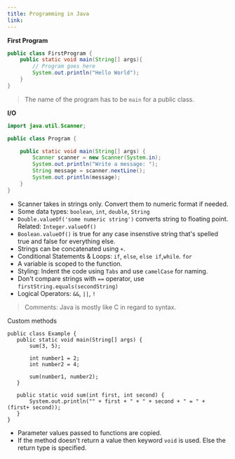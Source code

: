 ```yaml
---
title: Programming in Java
link: 
---
```

**First Program**
```java
public class FirstProgram {
	public static void main(String[] args){
		// Program goes here
		System.out.println("Hello World");
	}
}
```
> The name of the program has to be `main` for a public class.

**I/O**
```java
import java.util.Scanner;

public class Program {

    public static void main(String[] args) {
        Scanner scanner = new Scanner(System.in);
        System.out.println("Write a message: ");
        String message = scanner.nextLine();
        System.out.println(message);
    }
}
```
- Scanner takes in strings only. Convert them to numeric format if needed.
- Some data types: `boolean`, `int`, `double`, `String`
- `Double.valueOf('some numeric string')` converts string to floating point. Related: `Integer.valueOf()`
- `Boolean.valueOf()` is true for any case insenstive string that's spelled true and false for everything else.
- Strings can be concatenated using `+`.
- Conditional Statements & Loops: `if`, `else`, `else if`,`while`. `for`
- A variable is scoped to the function.
- Styling: Indent the code using `Tabs` and use `camelCase` for naming.
- Don't compare strings with `==` operator, use `firstString.equals(secondString)`
- Logical Operators: `&&`, `||`, `!`

> Comments: Java is mostly like C in regard to syntax.

Custom methods
 ```
public class Example {
    public static void main(String[] args) {
        sum(3, 5);
       
        int number1 = 2;
        int number2 = 4;
       
        sum(number1, number2);       
    }
   
    public static void sum(int first, int second) {
        System.out.println("" + first + " + " + second + " = " + (first+ second));
    }
}
```
- Parameter values passed to functions are copied.
- If the method doesn't return a value then keyword `void` is used. Else the return type is specified.



